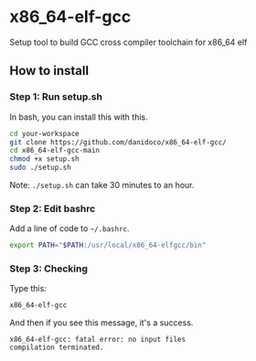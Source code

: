 # x86_64-elf-gcc
Setup tool to build GCC cross compiler toolchain for x86_64 elf

## How to install

### Step 1: Run setup.sh
In bash, you can install this with this.
```sh
cd your-workspace
git clone https://github.com/danidoco/x86_64-elf-gcc/
cd x86_64-elf-gcc-main
chmod +x setup.sh
sudo ./setup.sh
```

Note: ```./setup.sh``` can take 30 minutes to an hour.

### Step 2: Edit bashrc
Add a line of code to ```~/.bashrc```.
```sh
export PATH="$PATH:/usr/local/x86_64-elfgcc/bin"
```

### Step 3: Checking
Type this:
```sh
x86_64-elf-gcc
```

And then if you see this message, it's a success.
```
x86_64-elf-gcc: fatal error: no input files
compilation terminated.
```
